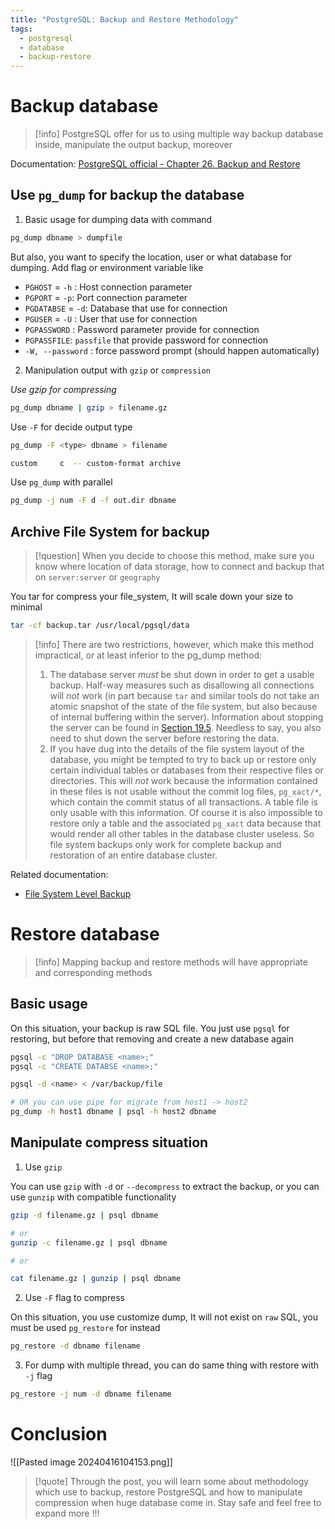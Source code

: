 ```yaml
---
title: "PostgreSQL: Backup and Restore Methodology"
tags:
  - postgresql
  - database
  - backup-restore
---
```

# Backup database

>[!info]
>PostgreSQL offer for us to using multiple way backup database inside, manipulate the output backup, moreover

Documentation: [PostgreSQL official - Chapter 26. Backup and Restore](https://www.postgresql.org/docs/current/backup.html)

## Use `pg_dump` for backup the database

1. Basic usage for dumping data with command

```bash
pg_dump dbname > dumpfile
```

But also, you want to specify the location, user or what database for dumping. Add flag or environment variable like

- `PGHOST` = `-h` : Host connection parameter
- `PGPORT` = `-p`: Port connection parameter
- `PGDATABSE` = `-d`: Database that use for connection
- `PGUSER` = `-U` : User that use for connection
- `PGPASSWORD` : Password parameter provide for connection
- `PGPASSFILE`: `passfile` that provide password for connection
- `-W, --password` : force password prompt (should happen automatically)

2. Manipulation output with `gzip` or `compression`

*Use gzip for compressing*

```bash
pg_dump dbname | gzip > filename.gz
```

Use `-F` for decide output type

```bash
pg_dump -F <type> dbname > filename

custom     c  -- custom-format archive                                      directory  d  -- directory-format archive                                   plain      p  -- plain-text SQL script                                     tar        t  -- tar-format archive  
```

Use `pg_dump` with parallel

```bash
pg_dump -j num -F d -f out.dir dbname
```

## Archive File System for backup

>[!question]
>When you decide to choose this method, make sure you know where location of data storage, how to connect and backup that on `server:server` or `geography`

You tar for compress your file_system, It will scale down your size to minimal

```bash
tar -cf backup.tar /usr/local/pgsql/data
```

>[!info]
>There are two restrictions, however, which make this method impractical, or at least inferior to the pg_dump method:
>1. The database server _must_ be shut down in order to get a usable backup. Half-way measures such as disallowing all connections will _not_ work (in part because `tar` and similar tools do not take an atomic snapshot of the state of the file system, but also because of internal buffering within the server). Information about stopping the server can be found in [Section 19.5](https://www.postgresql.org/docs/current/server-shutdown.html "19.5. Shutting Down the Server"). Needless to say, you also need to shut down the server before restoring the data.
>2. If you have dug into the details of the file system layout of the database, you might be tempted to try to back up or restore only certain individual tables or databases from their respective files or directories. This will _not_ work because the information contained in these files is not usable without the commit log files, `pg_xact/*`, which contain the commit status of all transactions. A table file is only usable with this information. Of course it is also impossible to restore only a table and the associated `pg_xact` data because that would render all other tables in the database cluster useless. So file system backups only work for complete backup and restoration of an entire database cluster.

Related documentation:

- [File System Level Backup](https://www.postgresql.org/docs/current/backup-file.html#BACKUP-FILE)

# Restore database

>[!info]
>Mapping backup and restore methods will have appropriate and corresponding methods

## Basic usage

On this situation, your backup is raw SQL file. You just use `pgsql` for restoring, but before that removing and create a new database again

```bash
pgsql -c "DROP DATABASE <name>;"
pgsql -c "CREATE DATABSE <name>;"

pgsql -d <name> < /var/backup/file

# OR you can use pipe for migrate from host1 -> host2
pg_dump -h host1 dbname | psql -h host2 dbname
```

## Manipulate compress situation

1. Use `gzip`

You can use `gzip` with `-d` or `--decompress` to extract the backup, or you can use `gunzip` with compatible functionality

```bash
gzip -d filename.gz | psql dbname

# or
gunzip -c filename.gz | psql dbname

# or

cat filename.gz | gunzip | psql dbname

```

2. Use `-F` flag to compress

On this situation, you use customize dump, It will not exist on `raw` SQL, you must be used `pg_restore` for instead

```bash
pg_restore -d dbname filename
```

3. For dump with multiple thread, you can do same thing with restore with `-j` flag 

```bash
pg_restore -j num -d dbname filename
```

# Conclusion

![[Pasted image 20240416104153.png]]

>[!quote]
>Through the post, you will learn some about methodology which use to backup, restore PostgreSQL and how to manipulate compression when huge database come in. Stay safe and feel free to expand more !!!




